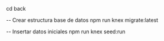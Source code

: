 cd back

-- Crear estructura base de datos
npm run knex migrate:latest

-- Insertar datos iniciales
npm run knex seed:run